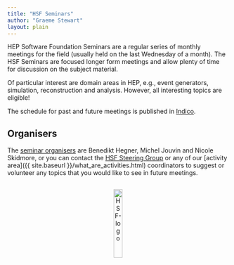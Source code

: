 ```yaml
---
title: "HSF Seminars"
author: "Graeme Stewart"
layout: plain
---
```


HEP Software Foundation Seminars are a regular series of monthly meetings for
the field (usually held on the last Wednesday of a month). The HSF Seminars are
focused longer form meetings and allow plenty of time for discussion on the
subject material.

Of particular interest are domain areas in HEP, e.g., event generators,
simulation, reconstruction and analysis. However, all interesting topics are
eligible!

The schedule for past and future meetings is published in
[Indico](https://indico.cern.ch/category/18810/).

## Organisers

The [seminar organisers](mailto:Benedikt.Hegner@cern.ch,michel.jouvin@ijclab.in2p3.fr,nicola.skidmore@cern.ch) are Benedikt Hegner, Michel Jouvin and Nicole Skidmore, or
you can contact the [HSF Steering Group](mailto:hsf-steering@googlegroups.com)
or any of our [activity area]({{ site.baseurl }}/what_are_activities.html)
coordinators to suggest or volunteer any topics that you would like to see in
future meetings.


<p align=center>
<img src="{{ '/images/HSF-logo/hsf-logo-seminar.svg' | relative_url }}"
  alt="HSF-logo" style="display: inline-block; width:20%; margin:3%">
</p>
